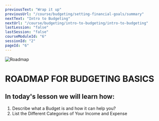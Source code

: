 ```yaml
---
previousText: "Wrap it up"
previousUrl: "/course/budgeting/setting-financial-goals/summary"
nextText: "Intro to Budgeting"
nextUrl: "/course/budgeting/intro-to-budgeting/intro-to-budgeting"
lastLession: "false"
lastSession: "false"
courseModuleId: "6"
sessionId: "2"
pageId: "6"
---
```



![Roadmap](/assets/img/roadmap.png)
# ROADMAP FOR BUDGETING BASICS
## In today's lesson we will learn how:
1. Describe what a Budget is and how it can help you? 
2. List the Different Categories of Your Income and Expense

